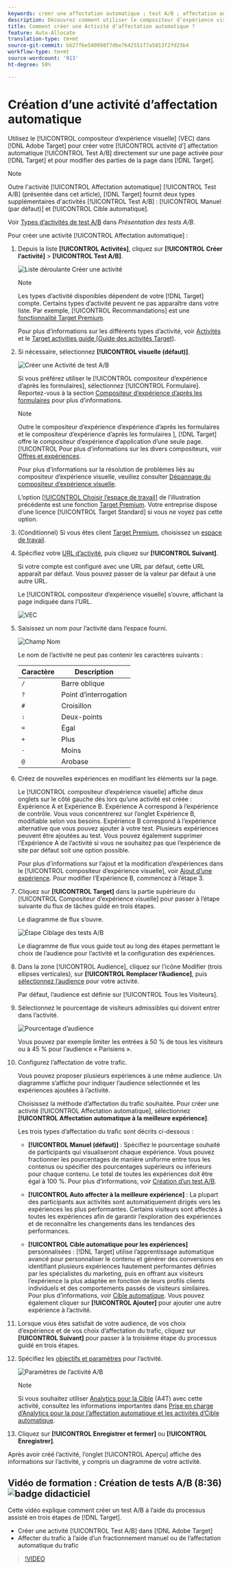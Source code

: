 ```yaml
---
keywords: créer une affectation automatique ; test A/B ; affectation automatique de l’activité ; nouvelle activité a/b ; affectation automatique ; affectation automatique à la meilleure expérience ; affectation automatique ; affectation automatique
description: Découvrez comment utiliser le compositeur d’expérience visuelle (VEC) en Adobe Target pour créer une activité de test A/B d’affectation automatique directement sur une page compatible avec les Cibles.
title: Comment créer une Activité d’affectation automatique ?
feature: Auto-Allocate
translation-type: tm+mt
source-git-commit: bb27f6e540998f7dbe7642551f7a5013f2fd25b4
workflow-type: tm+mt
source-wordcount: '913'
ht-degree: 58%

---
```



# Création d’une activité d’affectation automatique

Utilisez le [!UICONTROL compositeur d’expérience visuelle] (VEC) dans [!DNL Adobe Target] pour créer votre [!UICONTROL activité d’] affectation automatique [!UICONTROL Test A/B] directement sur une page activée pour [!DNL Target] et pour modifier des parties de la page dans [!DNL Target].

>[!NOTE]
>
>Outre l&#39;activité [!UICONTROL Affectation automatique] [!UICONTROL Test A/B] (présentée dans cet article), [!DNL Target] fournit deux types supplémentaires d&#39;activités [!UICONTROL Test A/B] : [!UICONTROL Manuel (par défaut)] et [!UICONTROL Cible automatique].
>
>Voir [Types d’activités de test A/B](/help/c-activities/t-test-ab/test-ab.md#types) dans *Présentation des tests A/B*.

Pour créer une activité [!UICONTROL Affectation automatique] :

1. Depuis la liste **[!UICONTROL Activités]**, cliquez sur **[!UICONTROL Créer l’activité]** > **[!UICONTROL Test A/B]**.

   ![Liste déroulante Créer une activité](/help/c-activities/t-test-ab/t-test-create-ab/assets/ab_select-new.png)

   >[!NOTE]
   >
   >Les types d’activité disponibles dépendent de votre [!DNL Target] compte. Certains types d’activité peuvent ne pas apparaître dans votre liste. Par exemple, [!UICONTROL Recommandations] est une [fonctionnalité Target Premium](/help/c-intro/intro.md#premium).
   >
   >Pour plus d’informations sur les différents types d’activité, voir [Activités](/help/c-activities/activities.md) et le [Target activities guide (Guide des activités Target)](/help/c-activities/target-activities-guide.md).

1. Si nécessaire, sélectionnez **[!UICONTROL visuelle (défaut)]**.

   ![Créer une Activité de test A/B](/help/c-activities/t-test-ab/t-test-create-ab/assets/create-ab.png)

   Si vous préférez utiliser le [!UICONTROL compositeur d’expérience d’après les formulaires], sélectionnez [!UICONTROL Formulaire]. Reportez-vous à la section [Compositeur d’expérience d’après les formulaires](/help/c-experiences/form-experience-composer.md) pour plus d’informations.

   >[!NOTE]
   >
   >Outre le compositeur d’expérience d’expérience d’après les formulaires et le compositeur d’expérience d’après les formulaires ], [!DNL Target] offre le compositeur d’expérience d’application d’une seule page. [!UICONTROL  Pour plus d’informations sur les divers compositeurs, voir [Offres et expériences](/help/c-experiences/experiences.md).
   >
   >Pour plus d’informations sur la résolution de problèmes liés au compositeur d’expérience visuelle, veuillez consulter [Dépannage du compositeur d’expérience visuelle](/help/c-experiences/c-visual-experience-composer/r-troubleshoot-composer/troubleshoot-composer.md).
   >
   >L’option [[!UICONTROL Choisir l’espace de travail]](/help/administrating-target/c-user-management/property-channel/property-channel.md) de l’illustration précédente est une fonction [Target Premium](/help/c-intro/intro.md). Votre entreprise dispose d’une licence [!UICONTROL Target Standard] si vous ne voyez pas cette option.

1. (Conditionnel) Si vous êtes client [Target Premium](/help/c-intro/intro.md#premium), choisissez un [espace de travail](/help/administrating-target/c-user-management/property-channel/property-channel.md).

1. Spécifiez votre [URL d’activité](/help/c-activities/t-test-ab/t-test-create-ab/ab-activity-url.md), puis cliquez sur **[!UICONTROL Suivant]**.

   Si votre compte est configuré avec une URL par défaut, cette URL apparaît par défaut. Vous pouvez passer de la valeur par défaut à une autre URL.

   Le [!UICONTROL compositeur d’expérience visuelle] s’ouvre, affichant la page indiquée dans l’URL.

   ![VEC](/help/c-activities/t-test-ab/t-test-create-ab/assets/vec-new.png)

1. Saisissez un nom pour l’activité dans l’espace fourni.

   ![Champ Nom](/help/c-activities/t-test-ab/t-test-create-ab/assets/ab_newname-new.png)

   Le nom de l’activité ne peut pas contenir les caractères suivants :

   | Caractère | Description |
   |--- |--- |
   | `/` | Barre oblique |
   | `?` | Point d’interrogation |
   | `#` | Croisillon |
   | `:` | Deux-points |
   | `=` | Égal |
   | `+` | Plus |
   | `-` | Moins |
   | `@` | Arobase |

1. Créez de nouvelles expériences en modifiant les éléments sur la page.

   Le [!UICONTROL compositeur d’expérience visuelle] affiche deux onglets sur le côté gauche dès lors qu’une activité est créée : Expérience A et Expérience B. Expérience A correspond à l’expérience de contrôle. Vous vous concentrerez sur l’onglet Expérience B, modifiable selon vos besoins. Expérience B correspond à l’expérience alternative que vous pouvez ajouter à votre test. Plusieurs expériences peuvent être ajoutées au test. Vous pouvez également supprimer l’Expérience A de l’activité si vous ne souhaitez pas que l’expérience de site par défaut soit une option possible.

   Pour plus d’informations sur l’ajout et la modification d’expériences dans le [!UICONTROL compositeur d’expérience visuelle], voir [Ajout d’une expérience](/help/c-activities/t-test-ab/t-test-create-ab/ab-add-experience.md). Pour modifier l’Expérience B, commencez à l’étape 3.

1. Cliquez sur **[!UICONTROL Target]** dans la partie supérieure du [!UICONTROL Compositeur d’expérience visuelle] pour passer à l’étape suivante du flux de tâches guidé en trois étapes.

   Le diagramme de flux s’ouvre.

   ![Étape Ciblage des tests A/B](/help/c-activities/t-test-ab/t-test-create-ab/assets/ab_flow-new.png)

   Le diagramme de flux vous guide tout au long des étapes permettant le choix de l’audience pour l’activité et la configuration des expériences.

1. Dans la zone [!UICONTROL Audience], cliquez sur l’icône Modifier (trois ellipses verticales), sur **[!UICONTROL Remplacer l’Audience]**, puis [sélectionnez l’audience](/help/c-activities/t-test-ab/t-test-create-ab/ab-audience.md) pour votre activité.

   Par défaut, l’audience est définie sur [!UICONTROL Tous les Visiteurs].

1. Sélectionnez le pourcentage de visiteurs admissibles qui doivent entrer dans l’activité.

   ![Pourcentage d’audience](/help/c-activities/t-test-ab/t-test-create-ab/assets/audperc-new.png)

   Vous pouvez par exemple limiter les entrées à 50 % de tous les visiteurs ou à 45 % pour l’audience « Parisiens ».

1. Configurez l’affectation de votre trafic.

   Vous pouvez proposer plusieurs expériences à une même audience. Un diagramme s’affiche pour indiquer l’audience sélectionnée et les expériences ajoutées à l’activité.

   Choisissez la méthode d’affectation du trafic souhaitée. Pour créer une activité [!UICONTROL Affectation automatique], sélectionnez **[!UICONTROL Affectation automatique à la meilleure expérience]**.

   Les trois types d’affectation du trafic sont décrits ci-dessous :

   * **[!UICONTROL Manuel (défaut)]** : Spécifiez le pourcentage souhaité de participants qui visualiseront chaque expérience. Vous pouvez fractionner les pourcentages de manière uniforme entre tous les contenus ou spécifier des pourcentages supérieurs ou inférieurs pour chaque contenu. Le total de toutes les expériences doit être égal à 100 %. Pour plus d’informations, voir [Création d’un test A/B](/help/c-activities/t-test-ab/t-test-create-ab/test-create-ab.md).

   * **[!UICONTROL Auto affecter à la meilleure expérience]** : La plupart des participants aux activités sont automatiquement dirigés vers les expériences les plus performantes. Certains visiteurs sont affectés à toutes les expériences afin de garantir l’exploration des expériences et de reconnaître les changements dans les tendances des performances.

   * **[!UICONTROL Cible automatique pour les expériences]** personnalisées :  [!DNL Target] utilise l’apprentissage automatique avancé pour personnaliser le contenu et générer des conversions en identifiant plusieurs expériences hautement performantes définies par les spécialistes du marketing, puis en offrant aux visiteurs l’expérience la plus adaptée en fonction de leurs profils clients individuels et des comportements passés de visiteurs similaires. Pour plus d’informations, voir [Cible automatique](/help/c-activities/auto-target/auto-target-to-optimize.md).
   Vous pouvez également cliquer sur **[!UICONTROL Ajouter]** pour ajouter une autre expérience à l’activité.

1. Lorsque vous êtes satisfait de votre audience, de vos choix d’expérience et de vos choix d’affectation du trafic, cliquez sur **[!UICONTROL Suivant]** pour passer à la troisième étape du processus guidé en trois étapes.

1. Spécifiez les [objectifs et paramètres](/help/c-activities/t-test-ab/t-test-create-ab/ab-goals-and-settings.md) pour l’activité.

   ![Paramètres de l’activité A/B](/help/c-activities/t-test-ab/t-test-create-ab/assets/ab_settings-new.png)

   >[!NOTE]
   >
   >Si vous souhaitez utiliser [Analytics pour la Cible](/help/c-integrating-target-with-mac/a4t/a4t.md) (A4T) avec cette activité, consultez les informations importantes dans [Prise en charge d’Analytics pour la  pour l’affectation automatique et les activités d’Cible automatique](/help/c-integrating-target-with-mac/a4t/a4t-at-aa.md).

1. Cliquez sur **[!UICONTROL Enregistrer et fermer]** ou **[!UICONTROL Enregistrer]**.

Après avoir créé l’activité, l’onglet [!UICONTROL Aperçu] affiche des informations sur l’activité, y compris un diagramme de votre activité.

## Vidéo de formation : Création de tests A/B (8:36) ![badge didacticiel](/help/assets/tutorial.png)

Cette vidéo explique comment créer un test A/B à l’aide du processus assisté en trois étapes de [!DNL Target].

* Créer une activité [!UICONTROL Test A/B] dans [!DNL Adobe Target]
* Affecter du trafic à l’aide d’un fractionnement manuel ou de l’affectation automatique du trafic

>[!VIDEO](https://video.tv.adobe.com/v/17391)